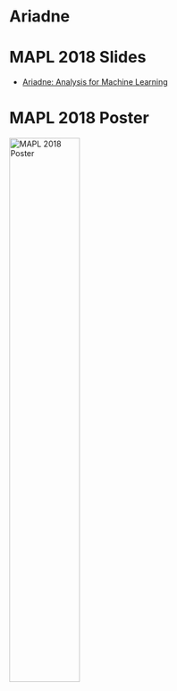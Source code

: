# Ariadne

# MAPL 2018 Slides
* [Ariadne: Analysis for Machine Learning](https://juliandolby.github.io/mapl/talk/2018/06/14/mapl-ariadne-analysis.html#/)

# MAPL 2018 Poster
<img src="https://raw.githubusercontent.com/wala/wala.github.io/master/MAPL-POSTER-1.0.001.png" alt="MAPL 2018 Poster " class="inline" width="50%" height="50%"/>
